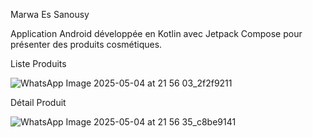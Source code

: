 Marwa Es Sanousy


Application Android développée en Kotlin avec Jetpack Compose pour présenter des produits cosmétiques.


Liste Produits


![WhatsApp Image 2025-05-04 at 21 56 03_2f2f9211](https://github.com/user-attachments/assets/e2a7d5f6-32a8-4639-a0d0-6f25e9353b38)


Détail Produit


![WhatsApp Image 2025-05-04 at 21 56 35_c8be9141](https://github.com/user-attachments/assets/8ca81419-e5fb-4235-868d-a9f9441d93ed)


